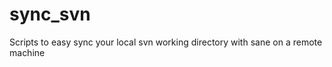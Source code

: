sync_svn
========

Scripts to easy sync your local svn working directory with sane on a remote machine
